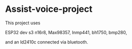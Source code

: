 # Assist-voice-project

This project uses

ESP32 dev s3 n16r8, 
Max98357, 
Inmp441, 
bh1750, 
bmp280, 

and an ld2410c connected via bluetooth.
